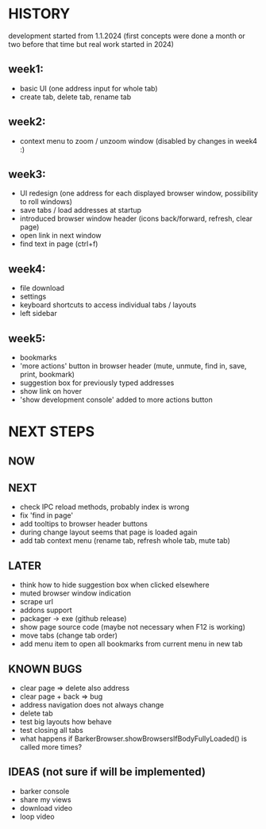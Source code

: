# HISTORY
development started from 1.1.2024 
(first concepts were done a month or two before that time but real work started in 2024)

## week1: 
* basic UI (one address input for whole tab)
* create tab, delete tab, rename tab
## week2: 
* context menu to zoom / unzoom window (disabled by changes in week4 :)
## week3: 
* UI redesign (one address for each displayed browser window, possibility to roll windows)
* save tabs / load addresses at startup
* introduced browser window header (icons back/forward, refresh, clear page)
* open link in next window
* find text in page (ctrl+f)
## week4: 
* file download
* settings
* keyboard shortcuts to access individual tabs / layouts
* left sidebar
## week5: 
* bookmarks
* 'more actions' button in browser header (mute, unmute, find in, save, print, bookmark)
* suggestion box for previously typed addresses
* show link on hover
* 'show development console' added to more actions button

# NEXT STEPS

## NOW

## NEXT
* check IPC reload methods, probably index is wrong
* fix 'find in page'
* add tooltips to browser header buttons
* during change layout seems that page is loaded again
* add tab context menu (rename tab, refresh whole tab, mute tab)

## LATER
* think how to hide suggestion box when clicked elsewhere
* muted browser window indication
* scrape url
* addons support
* packager → exe (github release)
* show page source code (maybe not necessary when F12 is working)
* move tabs (change tab order)
* add menu item to open all bookmarks from current menu in new tab

## KNOWN BUGS
* clear page => delete also address
* clear page + back => bug
* address navigation does not always change
* delete tab
* test big layouts how behave
* test closing all tabs
* what happens if BarkerBrowser.showBrowsersIfBodyFullyLoaded() is called more times?

## IDEAS (not sure if will be implemented)
* barker console
* share my views
* download video
* loop video

